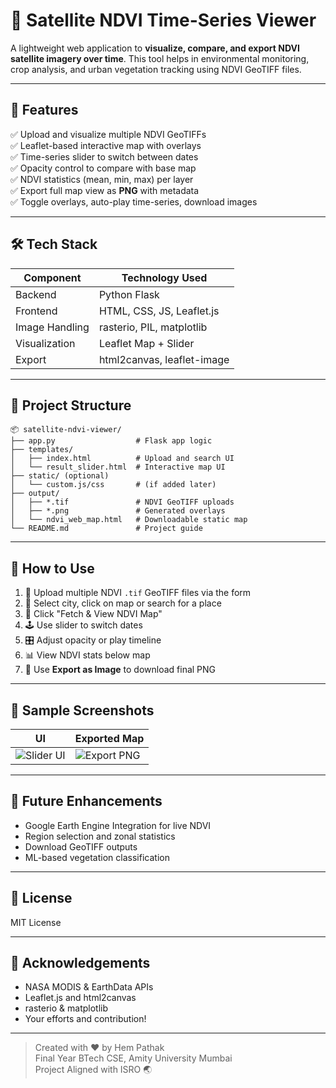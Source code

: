 # 🌿 Satellite NDVI Time-Series Viewer

A lightweight web application to **visualize, compare, and export NDVI satellite imagery over time**. This tool helps in environmental monitoring, crop analysis, and urban vegetation tracking using NDVI GeoTIFF files.

---

## 🚀 Features

✅ Upload and visualize multiple NDVI GeoTIFFs  
✅ Leaflet-based interactive map with overlays  
✅ Time-series slider to switch between dates  
✅ Opacity control to compare with base map  
✅ NDVI statistics (mean, min, max) per layer  
✅ Export full map view as **PNG** with metadata  
✅ Toggle overlays, auto-play time-series, download images

---

## 🛠️ Tech Stack

| Component      | Technology Used              |
|----------------|------------------------------|
| Backend        | Python Flask                 |
| Frontend       | HTML, CSS, JS, Leaflet.js    |
| Image Handling | rasterio, PIL, matplotlib    |
| Visualization  | Leaflet Map + Slider         |
| Export         | html2canvas, leaflet-image   |

---

## 📂 Project Structure

```
📦 satellite-ndvi-viewer/
├── app.py                  # Flask app logic
├── templates/
│   ├── index.html          # Upload and search UI
│   └── result_slider.html  # Interactive map UI
├── static/ (optional)
│   └── custom.js/css       # (if added later)
├── output/
│   ├── *.tif               # NDVI GeoTIFF uploads
│   ├── *.png               # Generated overlays
│   └── ndvi_web_map.html   # Downloadable static map
└── README.md               # Project guide
```

---

## 🧪 How to Use

1. 🔼 Upload multiple NDVI `.tif` GeoTIFF files via the form  
2. 📍 Select city, click on map or search for a place  
3. 🚀 Click "Fetch & View NDVI Map"  
4. 🕹️ Use slider to switch dates  
5. 🎛️ Adjust opacity or play timeline  
6. 📊 View NDVI stats below map  
7. 📸 Use **Export as Image** to download final PNG

---

## 📸 Sample Screenshots

| UI | Exported Map |
|----|---------------|
| ![Slider UI](output/sample_slider_ui.png) | ![Export PNG](output/exported_png_sample.png) |

---

## 🧠 Future Enhancements

- Google Earth Engine Integration for live NDVI  
- Region selection and zonal statistics  
- Download GeoTIFF outputs  
- ML-based vegetation classification

---

## 📜 License

MIT License

---

## 🙏 Acknowledgements

- NASA MODIS & EarthData APIs  
- Leaflet.js and html2canvas  
- rasterio & matplotlib  
- Your efforts and contribution!

---

> Created with ❤️ by Hem Pathak  
> Final Year BTech CSE, Amity University Mumbai  
> Project Aligned with ISRO 🌏
